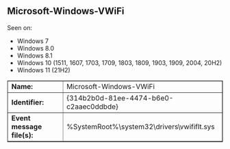 ## Microsoft-Windows-VWiFi

Seen on:
* Windows 7
* Windows 8.0
* Windows 8.1
* Windows 10 (1511, 1607, 1703, 1709, 1803, 1809, 1903, 1909, 2004, 20H2)
* Windows 11 (21H2)

<table border="1" class="docutils">
  <tbody>
    <tr>
      <td><b>Name:</b></td>
      <td>Microsoft-Windows-VWiFi</td>
    </tr>
    <tr>
      <td><b>Identifier:</b></td>
      <td>{314b2b0d-81ee-4474-b6e0-c2aaec0ddbde}</td>
    </tr>
    <tr>
      <td><b>Event message file(s):</b></td>
      <td>%SystemRoot%\system32\drivers\vwififlt.sys</td>
    </tr>
  </tbody>
</table>

&nbsp;

